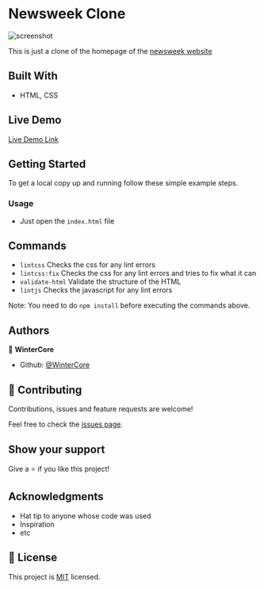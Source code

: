 # Newsweek Clone

![screenshot](./app_screenshot.png)

This is just a clone of the homepage of the [newsweek website](https://www.newsweek.com/)

## Built With

- HTML, CSS

## Live Demo

[Live Demo Link](https://raw.githack.com/WinterCore/microverse-newsweek-clone/develop/index.html)


## Getting Started

To get a local copy up and running follow these simple example steps.

### Usage
- Just open the `index.html` file

## Commands
- `lintcss` Checks the css for any lint errors
- `lintcss:fix` Checks the css for any lint errors and tries to fix what it can
- `validate-html` Validate the structure of the HTML
- `lintjs` Checks the javascript for any lint errors

Note: You need to do `npm install` before executing the commands above.

## Authors

👤 **WinterCore**

- Github: [@WinterCore](https://github.com/WinterCore)

## 🤝 Contributing

Contributions, issues and feature requests are welcome!

Feel free to check the [issues page](issues/).

## Show your support

Give a ⭐️ if you like this project!

## Acknowledgments

- Hat tip to anyone whose code was used
- Inspiration
- etc

## 📝 License

This project is [MIT](lic.url) licensed.